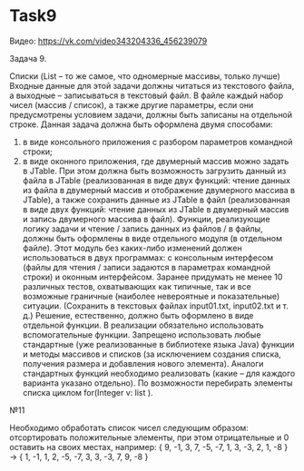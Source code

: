 # Task9

Видео: https://vk.com/video343204336_456239079

Задача 9.

Списки (List – то же самое, что одномерные массивы, только лучше) Входные данные для этой задачи должны читаться из текстового файла, а выходные – записываться в текстовый файл. В файле каждый набор чисел (массив / список), а также другие параметры, если они предусмотрены условием задачи, должны быть записаны на отдельной строке. Данная задача должна быть оформлена двумя способами:

1) в виде консольного приложения с разбором параметров командной строки;
2) в виде оконного приложения, где двумерный массив можно задать в JTable. При этом должна быть возможность загрузить данный из файла в JTable (реализованная в виде двух функций: чтение данных из файла в двумерный массив и отображение двумерного массива в JTable), а также сохранить данные из JTable в файл (реализованная в виде двух функций: чтение данных из JTable в двумерный массив и запись двумерного массива в файл). Функции, реализующие логику задачи и чтение / запись данных из файлов / в файлы, должны быть оформлены в виде отдельного модуля (в отдельном файле). Этот модуль без каких-либо изменений должен использоваться в двух программах: с консольным интерфесом (файлы для чтения / записи задаются в параметрах командной строки) и оконным интерфейсом. Заранее придумать не менее 10 различных тестов, охватывающих как типичные, так и все возможные граничные (наиболее невероятные и показательные) ситуации. (Сохранить в текстовых файлах input01.txt, input02.txt и т. д.) Решение, естественно, должно быть оформлено в виде отдельной функции. В реализации обязательно использовать вспомогательные функции. Запрещено использовать любые стандартные (уже реализованные в библиотеке языка Java) функции и методы массивов и списков (за исключением создания списка, получения размера и добавления нового элемента). Аналоги стандартных функций необходимо реализовать (какие – для каждого варианта указано отдельно). По возможности перебирать элементы списка циклом for(Integer v: list ).

№11

Необходимо обработать список чисел следующим образом: отсортировать положительные
элементы, при этом отрицательные и 0 оставить на своих местах, например:
{  9, -1, 3, 7, -5, -7, 1, 3, -3, 2, 1, -8 } →  {  1, -1, 1, 2, -5, -7, 3, 3, -3, 7, 9, -8 }

